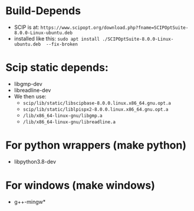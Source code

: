 # Build-Depends

- SCIP is at: `https://www.scipopt.org/download.php?fname=SCIPOptSuite-8.0.0-Linux-ubuntu.deb`
- installed like this: `sudo apt install ./SCIPOptSuite-8.0.0-Linux-ubuntu.deb  --fix-broken`

# Scip static depends:

- libgmp-dev
- libreadline-dev
- We then use:
  - `scip/lib/static/libscipbase-8.0.0.linux.x86_64.gnu.opt.a`
  - `scip/lib/static/liblpispx2-8.0.0.linux.x86_64.gnu.opt.a`
  - `/lib/x86_64-linux-gnu/libgmp.a`
  - `/lib/x86_64-linux-gnu/libreadline.a`

# For python wrappers (make python)

- libpython3.8-dev


# For windows (make windows)

- g++-mingw*

